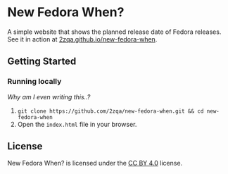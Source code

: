 # New Fedora When?

A simple website that shows the planned release date of Fedora releases. See it in action at [2zqa.github.io/new-fedora-when](https://2zqa.github.io/new-fedora-when/).

## Getting Started

### Running locally

_Why am I even writing this..?_

1. `git clone https://github.com/2zqa/new-fedora-when.git && cd new-fedora-when`
2. Open the `index.html` file in your browser.

## License

New Fedora When? is licensed under the [CC BY 4.0](LICENSE) license.
